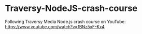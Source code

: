# Traversy-NodeJS-crash-course

Following Traversy Media Node.js crash course on YouTube:
https://www.youtube.com/watch?v=fBNz5xF-Kx4
